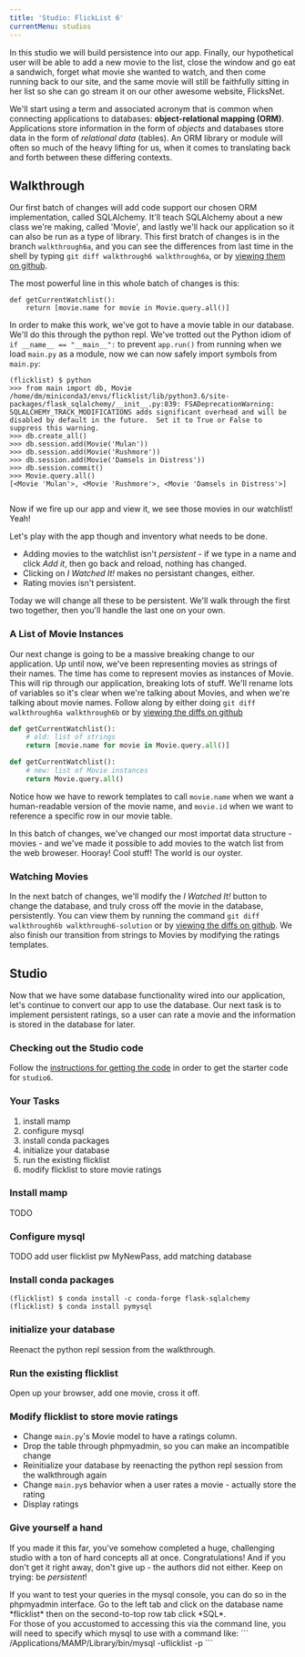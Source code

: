 ```yaml
---
title: 'Studio: FlickList 6'
currentMenu: studios
---
```


In this studio we will build persistence into our app. Finally, our hypothetical user will be able to add a new movie to the list, close the window and go eat a sandwich, forget what movie she wanted to watch, and then come running back to our site, and the same movie will still be faithfully sitting in her list so she can go stream it on our other awesome website, FlicksNet.

We'll start using a term and associated acronym that is common when connecting applications to databases: **object-relational mapping (ORM)**. Applications store information in the form of *objects* and databases store data in the form of *relational data* (tables). An ORM library or module will often so much of the heavy lifting for us, when it comes to translating back and forth between these differing contexts.

## Walkthrough

Our first batch of changes will add code support our chosen ORM implementation, called SQLAlchemy. It'll teach SQLAlchemy about a new class we're making, called 'Movie', and lastly we'll hack our application so it can also be run as a type of library. This first bratch of changes is in the branch `walkthrough6a`, and you can see the differences from last time in the shell by typing `git diff walkthrough6 walkthrough6a`, or by [viewing them on github](https://github.com/LaunchCodeEducation/flicklist-flask/compare/walkthrough6...walkthrough6a).

The most powerful line in this whole batch of changes is this:
```
def getCurrentWatchlist():
    return [movie.name for movie in Movie.query.all()]

```
In order to make this work, we've got to have a movie table in our database. We'll do this through the python repl. We've trotted out the Python idiom of `if __name__ == "__main__":` to prevent `app.run()` from running when we load `main.py` as a module, now we can now safely import symbols from `main.py`:
```nohighlight
(flicklist) $ python
>>> from main import db, Movie
/home/dm/miniconda3/envs/flicklist/lib/python3.6/site-packages/flask_sqlalchemy/__init__.py:839: FSADeprecationWarning: SQLALCHEMY_TRACK_MODIFICATIONS adds significant overhead and will be disabled by default in the future.  Set it to True or False to suppress this warning.
>>> db.create_all()
>>> db.session.add(Movie('Mulan'))
>>> db.session.add(Movie('Rushmore'))
>>> db.session.add(Movie('Damsels in Distress'))
>>> db.session.commit()
>>> Movie.query.all()
[<Movie 'Mulan'>, <Movie 'Rushmore'>, <Movie 'Damsels in Distress'>]
 		 
```

Now if we fire up our app and view it, we see those movies in our watchlist! Yeah!

Let's play with the app though and inventory what needs to be done. 

- Adding movies to the watchlist isn't *persistent* - if we type in a name and click *Add it*, then go back and reload, nothing has changed.
- Clicking on *I Watched It!* makes no persistant changes, either.
- Rating movies isn't persistent. 

Today we will change all these to be persistent. We'll walk through the first two together, then you'll handle the last one on your own.

### A List of Movie Instances

Our next change is going to be a massive breaking change to our application. Up until now, we've been representing movies as strings of their names. The time has come to represent movies as instances of Movie. This will rip through our application, breaking lots of stuff. We'll rename lots of variables so it's clear when we're talking about Movies, and when we're talking about movie names. Follow along by either doing `git diff walkthrough6a walkthrough6b` or by [viewing the diffs on github](https://github.com/LaunchCodeEducation/flicklist-flask/compare/walkthrough6a...walkthrough6b)

```python
def getCurrentWatchlist():
    # old: list of strings
    return [movie.name for movie in Movie.query.all()]

def getCurrentWatchlist():
    # new: list of Movie instances
    return Movie.query.all()
```

Notice how we have to rework templates to call `movie.name` when we want a human-readable version of the movie name, and `movie.id` when we want to reference a specific row in our movie table.

In this batch of changes, we've changed our most importat data structure - movies - and we've made it possible to add movies to the watch list from the web broweser. Hooray! Cool stuff! The world is our oyster. 

### Watching Movies

In the next batch of changes, we'll modify the *I Watched It!* button to change the database, and truly cross off the movie in the database, persistently. You can view them by running the command `git diff walkthrough6b walkthrough6-solution` or by [viewing the diffs on github](https://github.com/LaunchCodeEducation/flicklist-flask/compare/walkthrough6b...walkthrough6-solution). We also finish our transition from strings to Movies by modifying the ratings templates.


## Studio

Now that we have some database functionality wired into our application, let's continue to convert our app to use the database. Our next task is to implement persistent ratings, so a user can rate a movie and the information is stored in the database for later.

### Checking out the Studio code

Follow the [instructions for getting the code][get-the-code] in order to get the starter code for `studio6`.

### Your Tasks

1. install mamp 
2. configure mysql
3. install conda packages
8. initialize your database
4. run the existing flicklist
5. modify flicklist to store movie ratings

### Install mamp

TODO

### Configure mysql

TODO add user flicklist pw MyNewPass, add matching database

### Install conda packages

```nohighlight
(flicklist) $ conda install -c conda-forge flask-sqlalchemy
(flicklist) $ conda install pymysql
```

### initialize your database

Reenact the python repl session from the walkthrough.

### Run the existing flicklist

Open up your browser, add one movie, cross it off. 

### Modify flicklist to store movie ratings

- Change `main.py`'s Movie model to have a ratings column.
- Drop the table through phpmyadmin, so you can make an incompatible change
- Reinitialize your database by reenacting the python repl session from the walkthrough again
- Change `main.py`s behavior when a user rates a movie - actually store the rating
- Display ratings

### Give yourself a hand

If you made it this far, you've somehow completed a huge, challenging studio with a ton of hard concepts all at once. Congratulations!  And if you don't get it right away, don't give up - the authors did not either. Keep on trying: be *persistent*!


<aside class="aside-note" markdown="1">
If you want to test your queries in the mysql console, you can do so in the phpmyadmin interface. Go to the left tab and click on the database name *flicklist* then on the second-to-top row tab click *SQL*.
<br/>
For those of you accustomed to accessing this via the command line, you will need to specify which mysql to use with a command like:
```
/Applications/MAMP/Library/bin/mysql -uflicklist -p
```
</aside>

[get-the-code]: ../getting-the-code/
